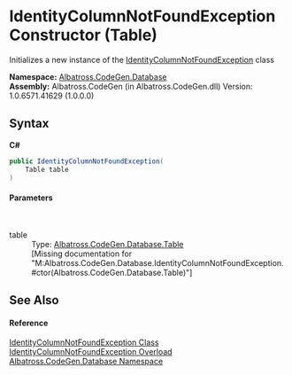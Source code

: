# IdentityColumnNotFoundException Constructor (Table)
 

Initializes a new instance of the <a href="5A7A6C19.md">IdentityColumnNotFoundException</a> class

**Namespace:**&nbsp;<a href="E11F5D98.md">Albatross.CodeGen.Database</a><br />**Assembly:**&nbsp;Albatross.CodeGen (in Albatross.CodeGen.dll) Version: 1.0.6571.41629 (1.0.0.0)

## Syntax

**C#**<br />
``` C#
public IdentityColumnNotFoundException(
	Table table
)
```


#### Parameters
&nbsp;<dl><dt>table</dt><dd>Type: <a href="F8EC018E.md">Albatross.CodeGen.Database.Table</a><br />\[Missing <param name="table"/> documentation for "M:Albatross.CodeGen.Database.IdentityColumnNotFoundException.#ctor(Albatross.CodeGen.Database.Table)"\]</dd></dl>

## See Also


#### Reference
<a href="5A7A6C19.md">IdentityColumnNotFoundException Class</a><br /><a href="E28E054C.md">IdentityColumnNotFoundException Overload</a><br /><a href="E11F5D98.md">Albatross.CodeGen.Database Namespace</a><br />